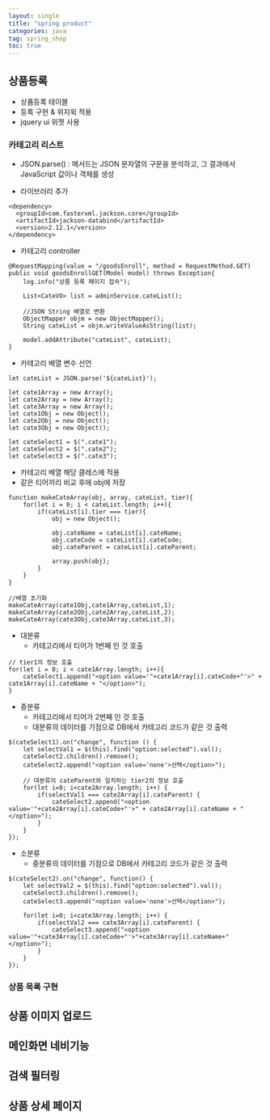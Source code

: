 ```yaml
---
layout: single
title: "spring product"
categories: java
tag: spring_shop
toc: true
---
```


## 상품등록

- 상품등록 테이블
- 등록 구현 & 위지윅 적용
- jquery ui 위젯 사용

### 카테고리 리스트

- JSON.parse() : 메서드는 JSON 문자열의 구문을 분석하고, 그 결과에서 JavaScript 값이나 객체를 생성

- 라이브러리 추가

```
<dependency>
  <groupId>com.fasterxml.jackson.core</groupId>
  <artifactId>jackson-databind</artifactId>
  <version>2.12.1</version>
</dependency>
```

- 카테고리 controller

```
@RequestMapping(value = "/goodsEnroll", method = RequestMethod.GET)
public void goodsEnrollGET(Model model) throws Exception{
	log.info("상품 등록 페이지 접속");
	
	List<CateVO> list = adminService.cateList();
	
	//JSON String 배열로 변환
	ObjectMapper objm = new ObjectMapper();
	String cateList = objm.writeValueAsString(list);
	
	model.addAttribute("cateList", cateList);
}
```

- 카테고리 배열 변수 선언

```
let cateList = JSON.parse('${cateList}');

let cate1Array = new Array();
let cate2Array = new Array();
let cate3Array = new Array();
let cate1Obj = new Object();
let cate2Obj = new Object();
let cate3Obj = new Object();

let cateSelect1 = $(".cate1");		
let cateSelect2 = $(".cate2");
let cateSelect3 = $(".cate3");
```

- 카테고리 배열 해당 클레스에 적용
- 같은 티어끼리 비교 후에 obj에 저장
```
function makeCateArray(obj, array, cateList, tier){
	for(let i = 0; i < cateList.length; i++){
		if(cateList[i].tier === tier){
			obj = new Object();
			
			obj.cateName = cateList[i].cateName;
			obj.cateCode = cateList[i].cateCode;
			obj.cateParent = cateList[i].cateParent;
			
			array.push(obj);
		}
	}
}

//배열 초기화
makeCateArray(cate1Obj,cate1Array,cateList,1);
makeCateArray(cate2Obj,cate2Array,cateList,2);
makeCateArray(cate3Obj,cate3Array,cateList,3);
```

- 대분류
	- 카테고리에서 티어가 1번째 인 것 호출

```
// tier1의 정보 호출
for(let i = 0; i < cate1Array.length; i++){
	cateSelect1.append("<option value='"+cate1Array[i].cateCode+"'>" + cate1Array[i].cateName + "</option>");
}
```

- 중분류
	- 카테고리에서 티어가 2번째 인 것 호출
  - 대분류의 데이터를 기점으로 DB에서 카테고리 코드가 같은 것 출력

```
$(cateSelect1).on("change", function () {
	let selectVal1 = $(this).find("option:selected").val();
	cateSelect2.children().remove();
	cateSelect2.append("<option value='none'>선택</option>");
	
	// 대분류의 cateParent와 일치하는 tier2의 정보 호출
	for(let i=0; i<cate2Array.length; i++) {
		if(selectVal1 === cate2Array[i].cateParent) {
			cateSelect2.append("<option value='"+cate2Array[i].cateCode+"'>" + cate2Array[i].cateName + "</option>");
		}
	}
});
```

- 소분류
  - 중분류의 데이터를 기점으로 DB에서 카테고리 코드가 같은 것 출력

```
$(cateSelect2).on("change", function() {
 	let selectVal2 = $(this).find("option:selected").val();
	cateSelect3.children().remove();
	cateSelect3.append("<option value='none'>선택</option>");
	
	for(let i=0; i<cate3Array.length; i++) {
		if(selectVal2 === cate3Array[i].cateParent) {
			cateSelect3.append("<option value='"+cate3Array[i].cateCode+"'>"+cate3Array[i].cateName+"</option>");
		}
	}
});
```

### 상품 목록 구현



## 상품 이미지 업로드


## 메인화면 네비기능


## 검색 필터링


## 상품 상세 페이지


